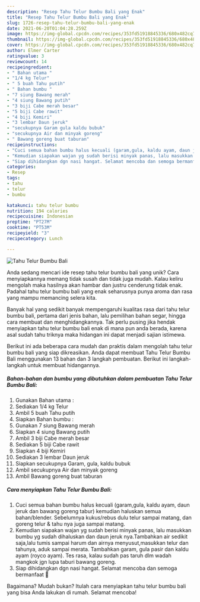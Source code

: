 ```yaml
---
description: "Resep Tahu Telur Bumbu Bali yang Enak"
title: "Resep Tahu Telur Bumbu Bali yang Enak"
slug: 1726-resep-tahu-telur-bumbu-bali-yang-enak
date: 2021-06-20T01:04:28.259Z
image: https://img-global.cpcdn.com/recipes/353fd51918845336/680x482cq70/tahu-telur-bumbu-bali-foto-resep-utama.jpg
thumbnail: https://img-global.cpcdn.com/recipes/353fd51918845336/680x482cq70/tahu-telur-bumbu-bali-foto-resep-utama.jpg
cover: https://img-global.cpcdn.com/recipes/353fd51918845336/680x482cq70/tahu-telur-bumbu-bali-foto-resep-utama.jpg
author: Elmer Carter
ratingvalue: 3
reviewcount: 14
recipeingredient:
- " Bahan utama "
- "1/4 kg Telur"
- " 5 buah Tahu putih"
- " Bahan bumbu "
- "7 siung Bawang merah"
- "4 siung Bawang putih"
- "3 biji Cabe merah besar"
- "5 biji Cabe rawit"
- "4 biji Kemiri"
- "3 lembar Daun jeruk"
- "secukupnya Garam gula kaldu bubuk"
- "secukupnya Air dan minyak goreng"
- " Bawang goreng buat taburan"
recipeinstructions:
- "Cuci semua bahan bumbu halus kecuali (garam,gula, kaldu ayam, daun jeruk dan bawang goreng tabur) kemudian haluskan semua bahan/blender. Sebelumnya kukus/rebus dulu telur sampai matang, dan goreng telur &amp; tahu nya juga sampai matang."
- "Kemudian siapakan wajan yg sudah berisi minyak panas, lalu masukkan bumbu yg sudah dihaluskan dan daun jeruk nya.Tambahkan air sedikit saja,lalu tumis sampai harum dan airnya menyusut,masukkan telur dan tahunya, aduk sampai merata. Tambahkan garam, gula pasir dan kaldu ayam (royco ayam). Tes rasa, kalau sudah pas taruh dlm wadah mangkok jgn lupa taburi bawang goreng."
- "Siap dihidangkan dgn nasi hangat. Selamat mencoba dan semoga bermanfaat 🙏"
categories:
- Resep
tags:
- tahu
- telur
- bumbu

katakunci: tahu telur bumbu 
nutrition: 194 calories
recipecuisine: Indonesian
preptime: "PT27M"
cooktime: "PT53M"
recipeyield: "3"
recipecategory: Lunch

---
```



![Tahu Telur Bumbu Bali](https://img-global.cpcdn.com/recipes/353fd51918845336/680x482cq70/tahu-telur-bumbu-bali-foto-resep-utama.jpg)

Anda sedang mencari ide resep tahu telur bumbu bali yang unik? Cara menyiapkannya memang tidak susah dan tidak juga mudah. Kalau keliru mengolah maka hasilnya akan hambar dan justru cenderung tidak enak. Padahal tahu telur bumbu bali yang enak seharusnya punya aroma dan rasa yang mampu memancing selera kita.

Banyak hal yang sedikit banyak mempengaruhi kualitas rasa dari tahu telur bumbu bali, pertama dari jenis bahan, lalu pemilihan bahan segar, hingga cara membuat dan menghidangkannya. Tak perlu pusing jika hendak menyiapkan tahu telur bumbu bali enak di mana pun anda berada, karena asal sudah tahu triknya maka hidangan ini dapat menjadi sajian istimewa.




Berikut ini ada beberapa cara mudah dan praktis dalam mengolah tahu telur bumbu bali yang siap dikreasikan. Anda dapat membuat Tahu Telur Bumbu Bali menggunakan 13 bahan dan 3 langkah pembuatan. Berikut ini langkah-langkah untuk membuat hidangannya.

<!--inarticleads1-->

##### Bahan-bahan dan bumbu yang dibutuhkan dalam pembuatan Tahu Telur Bumbu Bali:

1. Gunakan  Bahan utama :
1. Sediakan 1/4 kg Telur
1. Ambil  5 buah Tahu putih
1. Siapkan  Bahan bumbu :
1. Gunakan 7 siung Bawang merah
1. Siapkan 4 siung Bawang putih
1. Ambil 3 biji Cabe merah besar
1. Sediakan 5 biji Cabe rawit
1. Siapkan 4 biji Kemiri
1. Sediakan 3 lembar Daun jeruk
1. Siapkan secukupnya Garam, gula, kaldu bubuk
1. Ambil secukupnya Air dan minyak goreng
1. Ambil  Bawang goreng buat taburan




<!--inarticleads2-->

##### Cara menyiapkan Tahu Telur Bumbu Bali:

1. Cuci semua bahan bumbu halus kecuali (garam,gula, kaldu ayam, daun jeruk dan bawang goreng tabur) kemudian haluskan semua bahan/blender. Sebelumnya kukus/rebus dulu telur sampai matang, dan goreng telur &amp; tahu nya juga sampai matang.
1. Kemudian siapakan wajan yg sudah berisi minyak panas, lalu masukkan bumbu yg sudah dihaluskan dan daun jeruk nya.Tambahkan air sedikit saja,lalu tumis sampai harum dan airnya menyusut,masukkan telur dan tahunya, aduk sampai merata. Tambahkan garam, gula pasir dan kaldu ayam (royco ayam). Tes rasa, kalau sudah pas taruh dlm wadah mangkok jgn lupa taburi bawang goreng.
1. Siap dihidangkan dgn nasi hangat. Selamat mencoba dan semoga bermanfaat 🙏




Bagaimana? Mudah bukan? Itulah cara menyiapkan tahu telur bumbu bali yang bisa Anda lakukan di rumah. Selamat mencoba!
